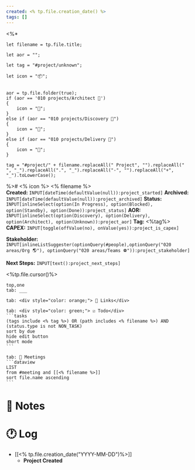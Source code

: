 ```yaml
---
created: <% tp.file.creation_date() %>
tags: []
---
```


<%* 

	let filename = tp.file.title;

	let aor = "";

	let tag = "#project/unknown";

	let icon = "📦";

	
	aor = tp.file.folder(true);
	if (aor == '010 projects/Architect 📐')
	{
		icon = "📐";
	} 
	else if (aor == "010 projects/Discovery 🔭")
	{
		icon = "🔭";
	} 
	else if (aor == "010 projects/Delivery 🚚")
	{
		icon = "🚚";
	} 
	
	tag = "#project/" + filename.replaceAll(" Project", "").replaceAll(" ", "_").replaceAll(".", "_").replaceAll("-", "").replaceAll("+", "_").toLowerCase();

%># <% icon %> <% filename %>  
**Created:** `INPUT[dateTime(defaultValue(null)):project_started]` **Archived:** `INPUT[dateTime(defaultValue(null)):project_archived]` **Status:** `INPUT[inlineSelect(option(In Progress), option(Blocked), option(Standby), option(Done)):project_status]` **AOR:** `INPUT[inlineSelect(option(Discovery), option(Delivery), option(Architect), option(Unknown)):project_aor]` **Tag:** <%tag%> **CAPEX:** `INPUT[toggle(offValue(no), onValue(yes)):project_is_capex]`

**Stakeholder:** `INPUT[inlineListSuggester(optionQuery(#people),optionQuery("020 areas/Org 🌎"), optionQuery("020 areas/Teams ⚽")):project_stakeholder]`

**Next Steps:** `INPUT[text():project_next_steps]`

<%tp.file.cursor()%>

````tabs
top,one
tab: ___

tab: <div style="color: orange;"> 🔗 Links</div>

tab: <div style="color: green;"> ☑ Todo</div>
```tasks
(tags include <% tag %>) OR (path includes <% filename %>) AND (status.type is not NON_TASK)
sort by due
hide edit button
short mode
```

tab: 📆 Meetings
```dataview
LIST
from #meeting and [[<% filename %>]]
sort file.name ascending
```
````

# 📓 Notes

# 🕐 Log

- [[<% tp.file.creation_date("YYYY-MM-DD")%>]]
	- **Project Created**

